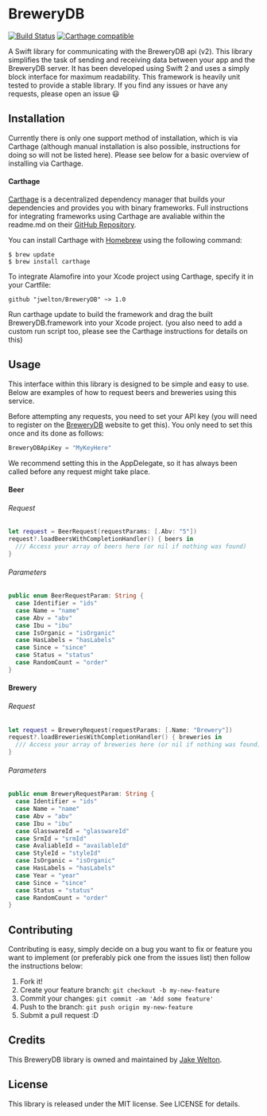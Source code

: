 # BreweryDB
[![Build Status](https://travis-ci.org/jwelton/BreweryDB.svg)](https://travis-ci.org/jwelton/BreweryDB)
[![Carthage compatible](https://img.shields.io/badge/Carthage-compatible-4BC51D.svg?style=flat)](https://github.com/Carthage/Carthage)

A Swift library for communicating with the BreweryDB api (v2). This library simplifies the task of sending and receiving data between your app and the BreweryDB server. It has been developed using Swift 2 and uses a simply block interface for maximum readability. This framework is heavily unit tested to provide a stable library. If you find any issues or have any requests, please open an issue :smiley:

## Installation
Currently there is only one support method of installation, which is via Carthage (although manual installation is also possible, instructions for doing so will not be listed here). Please see below for a basic overview of installing via Carthage.

#### Carthage
[Carthage](https://github.com/Carthage/Carthage) is a decentralized dependency manager that builds your dependencies and provides you with binary frameworks. Full instructions for integrating frameworks using Carthage are avaliable within the readme.md on their [GitHub Repository](https://github.com/Carthage/Carthage).

You can install Carthage with [Homebrew](http://brew.sh/) using the following command:
```
$ brew update
$ brew install carthage
```
To integrate Alamofire into your Xcode project using Carthage, specify it in your Cartfile:
```
github "jwelton/BreweryDB" ~> 1.0
```
Run carthage update to build the framework and drag the built BreweryDB.framework into your Xcode project. (you also need to add a custom run script too, please see the Carthage instructions for details on this)

## Usage
This interface within this library is designed to be simple and easy to use. Below are examples of how to request beers and breweries using this service.

Before attempting any requests, you need to set your API key (you will need to register on the [BreweryDB](https://www.brewerydb.com/) website to get this). You only need to set this once and its done as follows:

``` swift
BreweryDBApiKey = "MyKeyHere"
```

We recommend setting this in the AppDelegate, so it has always been called before any request might take place.

#### Beer
###### Request
``` swift
let request = BeerRequest(requestParams: [.Abv: "5"])
request?.loadBeersWithCompletionHandler() { beers in
  /// Access your array of beers here (or nil if nothing was found)
}
```

###### Parameters
``` swift
public enum BeerRequestParam: String {
  case Identifier = "ids"
  case Name = "name"
  case Abv = "abv"
  case Ibu = "ibu"
  case IsOrganic = "isOrganic"
  case HasLabels = "hasLabels"
  case Since = "since"
  case Status = "status"
  case RandomCount = "order"
}
```

#### Brewery
###### Request
``` swift
let request = BreweryRequest(requestParams: [.Name: "Brewery"])
request?.loadBreweriesWithCompletionHandler() { breweries in
  /// Access your array of breweries here (or nil if nothing was found)
}
```

###### Parameters
``` swift
public enum BreweryRequestParam: String {
  case Identifier = "ids"
  case Name = "name"
  case Abv = "abv"
  case Ibu = "ibu"
  case GlasswareId = "glasswareId"
  case SrmId = "srmId"
  case AvaliableId = "availableId"
  case StyleId = "styleId"
  case IsOrganic = "isOrganic"
  case HasLabels = "hasLabels"
  case Year = "year"
  case Since = "since"
  case Status = "status"
  case RandomCount = "order"
}
```

## Contributing
Contributing is easy, simply decide on a bug you want to fix or feature you want to implement (or preferably pick one from the issues list) then follow the instructions below:

1. Fork it!
2. Create your feature branch: `git checkout -b my-new-feature`
3. Commit your changes: `git commit -am 'Add some feature'`
4. Push to the branch: `git push origin my-new-feature`
5. Submit a pull request :D

## Credits
This BreweryDB library is owned and maintained by [Jake Welton](http://jakewelton.co.uk).

## License
This library is released under the MIT license. See LICENSE for details.

